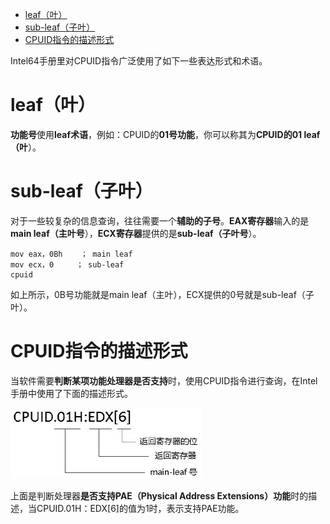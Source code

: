 
<!-- @import "[TOC]" {cmd="toc" depthFrom=1 depthTo=6 orderedList=false} -->

<!-- code_chunk_output -->

* [leaf（叶）](#leaf叶)
* [sub\-leaf（子叶）](#sub-leaf子叶)
* [CPUID指令的描述形式](#cpuid指令的描述形式)

<!-- /code_chunk_output -->

Intel64手册里对CPUID指令广泛使用了如下一些表达形式和术语。

# leaf（叶）

**功能号**使用**leaf术语**，例如：CPUID的**01号功能**，你可以称其为**CPUID的01 leaf（叶**）。

# sub\-leaf（子叶）

对于一些较复杂的信息查询，往往需要一个**辅助的子号**。**EAX寄存器**输入的是**main leaf（主叶号**），**ECX寄存器**提供的是**sub\-leaf（子叶号**）。

```assembly
mov eax，0Bh    ； main leaf
mov ecx，0     ； sub-leaf
cpuid
```

如上所示，0B号功能就是main leaf（主叶），ECX提供的0号就是sub-leaf（子叶）。

# CPUID指令的描述形式

当软件需要**判断某项功能处理器是否支持**时，使用CPUID指令进行查询，在Intel手册中使用了下面的描述形式。

![config](./images/1.png)

上面是判断处理器**是否支持PAE（Physical Address Extensions）功能**时的描述，当CPUID.01H：EDX[6]的值为1时，表示支持PAE功能。